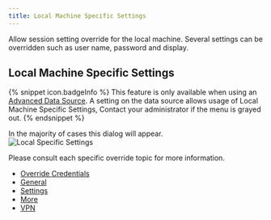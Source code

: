 ```yaml
---
title: Local Machine Specific Settings
---
```

Allow session setting override for the local machine. Several settings can be overridden such as user name, password and display. 

## Local Machine Specific Settings 

{% snippet icon.badgeInfo %}
This feature is only available when using an [Advanced Data Source](/rdm/mac/data-sources/data-sources-types/advanced-data-sources/). A setting on the data source allows usage of Local Machine Specific Settings, Contact your administrator if the menu is grayed out. 
{% endsnippet %}
 
In the majority of cases this dialog will appear.  
![Local Specific Settings](https://webdevolutions.azureedge.net/docs/en/rdm/mac/clip10345.png) 

Please consult each specific override topic for more information.  

* [Override Credentials](/rdm/mac/commands/edit/setting-overrides/user-specific-settings/override-credentials/) 
* [General](/rdm/mac/commands/edit/setting-overrides/user-specific-settings/general/) 
* [Settings](/rdm/mac/commands/edit/setting-overrides/user-specific-settings/settings/) 
* [More](/rdm/mac/commands/edit/setting-overrides/user-specific-settings/more/) 
* [VPN](/rdm/mac/commands/edit/setting-overrides/user-specific-settings/vpn/) 

